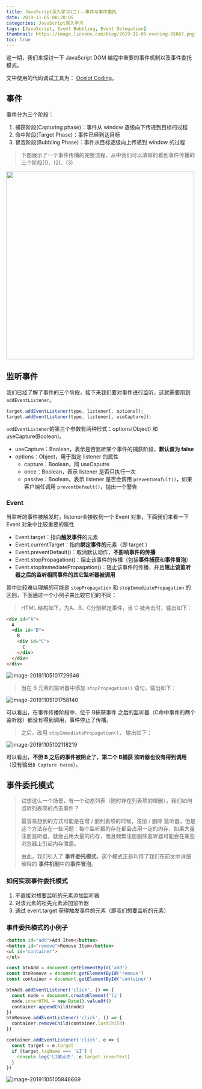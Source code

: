 ```yaml
---
title: JavaScript深入学习(二)--事件与事件委托
date: 2019-11-05 08:20:05
categories: JavaScript深入学习
tags: [JavaScript, Event Bubbling, Event Delegation]
thumbnail: https://image.linsenx.com/blog/2019-11-05-evening-55067.png?imageMogr2/format/webp/blur/1x0/quality/75%7Cimageslim
toc: true
---
```


这一期，我们来探讨一下 JavaScript DOM 编程中重要的事件机制以及事件委托模式。

文中使用的代码调试工具为： [Ocelot Coding](https://github.com/NightCats/Ocelot-Coding/releases/tag/OcelotCoding)。

<!--more-->

##  事件

事件分为三个阶段：

1. 捕获阶段(Capturing phase)：事件从 window 逐级向下传递到目标的过程
2. 命中阶段(Target Phase)：事件已经到达目标
3. 冒泡阶段(Bubbling Phase)：事件从目标逐级向上传递到 window 的过程

> 下图展示了一个事件传播的完整流程，从中我们可以清晰的看到事件传播的三个阶段(1)、(2)、(3)

<img src="https://image.linsenx.com/blog/2019-11-05-8861DE12-EAD2-47A7-9E91-CF873824AF41.png" height="500" />

## 监听事件

我们已经了解了事件的三个阶段，接下来我们要对事件进行监听，这就需要用到 `addEventListener`。

```javascript
target.addEventListener(type, listener[, options]);
target.addEventListener(type, listener[, useCapture]);
```

`addEventListener`的第三个参数有两种形式：options(Object) 和 useCapture(Boolean)。

* useCapture：Boolean，表示是否监听某个事件的捕获阶段，**默认值为 false**
* options：Object，用于指定 listener 的属性
  * capture：Boolean，同 useCaputre
  * once：Boolean，表示 listener 是否只执行一次
  * passive：Boolean，表示 listener 是否会调用 `preventDeafult()`，如果客户端任调用 `preventDefault()`，抛出一个警告

### Event

当监听的事件被触发时，listener会接收到一个 Event 对象，下面我们来看一下 Event 对象中比较重要的属性

* Event.target：指向**触发事件**的元素
* Event.currentTarget：指向**绑定事件的**元素（即 target ）
* Event.preventDefault()：取消默认动作，**不影响事件的传播**
* Event.stopPropagation()：阻止该事件的传播（包括**事件捕获**和**事件冒泡**）
* Event.stopImmediatePropagation()：阻止该事件的传播，并且**阻止该监听器之后的监听相同事件的其它监听器被调用**

其中比较难以理解的可能是 `stopPropagation` 和 `stopImmediatePropagation` 的区别，下面通过一个小例子来比较它们的不同：

> HTML 结构如下，为A、B、C分别绑定事件，当 C 被点击时，输出如下：

```html
<div id="A">
  A
  <div id="B">
    B
    <div id="C">
      C
    </div>
  </div>
</div>
```

![image-20191105101729646](https://image.linsenx.com/blog/2019-11-05-021732.png)

> 当在 B 元素的监听器中添加 `stopPropagation()` 语句，输出如下：

![image-20191105101758140](https://image.linsenx.com/blog/2019-11-05-030433.png)

可以看出，在事件传播阶段中，位于 B捕获事件 之后的监听器（C命中事件的两个监听器）都没有得到调用，事件停止了传播。

> 之后，改用 `stopImmediatePropagation()`， 输出如下：

![image-20191105102118219](https://image.linsenx.com/blog/2019-11-05-030441.png)

可以看出，**不但 B 之后的事件被阻止**了，**第二个 B捕获 监听器也没有得到调用**（没有输出`B Capture twice`）。

## 事件委托模式

> 试想这么一个场景，有一个动态列表（随时存在列表项的增删），我们如何监听列表项的点击事件？
>
> 最容易想到的方式可能是在增 / 删列表项的时候，注册 / 删除 监听器，但是这个方法存在一些问题：每个监听器的存在都会占用一定的内存，如果大量注册监听器，就会占用大量的内存，而且频繁注册删除监听器可能会在某些浏览器上引起内存泄露。
>
> 由此，我们引入了 **事件委托模式**，这个模式正是利用了我们在前文中详细解释的 **事件机制**中的**事件冒泡**。

### 如何实现事件委托模式

1. 不直接对想要监听的元素添加监听器
2. 对该元素的祖先元素添加监听器
3. 通过 event.target 获得触发事件的元素（即我们想要监听的元素）

### 事件委托模式的小例子

```html
<button id="add">Add Item</button>
<button id="remove">Remove Item</button>
<ul id="container">
</ul>
```

```javascript
const btnAdd = document.getElementById('add')
const btnRemove = document.getElementById('remove')
const container = document.getElementById('container')

btnAdd.addEventListener('click', () => {
  const node = document.createElement('li')
  node.innerHTML = new Date().valueOf()
  container.appendChild(node)
})
btnRemove.addEventListener('click', () => {
  container.removeChild(container.lastChild)
})

container.addEventListener('click', e => {
  const target = e.target
  if (target.tagName === 'LI') {
    console.log('LI被点击', e.target.innerText)
  }
})
```



![image-20191105105848669](https://image.linsenx.com/blog/2019-11-05-030449.png)

